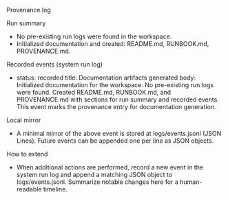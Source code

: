 Provenance log

Run summary
- No pre-existing run logs were found in the workspace.
- Initialized documentation and created: README.md, RUNBOOK.md, PROVENANCE.md.

Recorded events (system run log)
- status: recorded
  title: Documentation artifacts generated
  body: Initialized documentation for the workspace. No pre-existing run logs were found. Created README.md, RUNBOOK.md, and PROVENANCE.md with sections for run summary and recorded events. This event marks the provenance entry for documentation generation.

Local mirror
- A minimal mirror of the above event is stored at logs/events.jsonl (JSON Lines). Future events can be appended one per line as JSON objects.

How to extend
- When additional actions are performed, record a new event in the system run log and append a matching JSON object to logs/events.jsonl. Summarize notable changes here for a human-readable timeline.